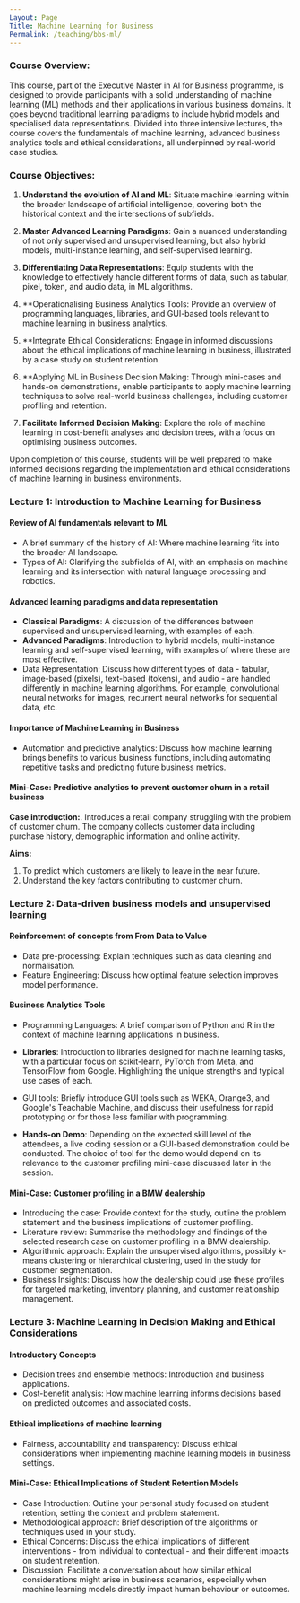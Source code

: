 ```yaml
---
Layout: Page
Title: Machine Learning for Business
Permalink: /teaching/bbs-ml/
---
```


### Course Overview:

This course, part of the Executive Master in AI for Business programme, is designed to provide participants with a solid understanding of machine learning (ML) methods and their applications in various business domains. It goes beyond traditional learning paradigms to include hybrid models and specialised data representations. Divided into three intensive lectures, the course covers the fundamentals of machine learning, advanced business analytics tools and ethical considerations, all underpinned by real-world case studies. 

### Course Objectives:

1. **Understand the evolution of AI and ML**: Situate machine learning within the broader landscape of artificial intelligence, covering both the historical context and the intersections of subfields.
  
2. **Master Advanced Learning Paradigms**: Gain a nuanced understanding of not only supervised and unsupervised learning, but also hybrid models, multi-instance learning, and self-supervised learning.
  
3. **Differentiating Data Representations**: Equip students with the knowledge to effectively handle different forms of data, such as tabular, pixel, token, and audio data, in ML algorithms.

4. **Operationalising Business Analytics Tools: Provide an overview of programming languages, libraries, and GUI-based tools relevant to machine learning in business analytics.

5. **Integrate Ethical Considerations: Engage in informed discussions about the ethical implications of machine learning in business, illustrated by a case study on student retention.

6. **Applying ML in Business Decision Making: Through mini-cases and hands-on demonstrations, enable participants to apply machine learning techniques to solve real-world business challenges, including customer profiling and retention.
   
7. **Facilitate Informed Decision Making**: Explore the role of machine learning in cost-benefit analyses and decision trees, with a focus on optimising business outcomes.

Upon completion of this course, students will be well prepared to make informed decisions regarding the implementation and ethical considerations of machine learning in business environments.

### Lecture 1: Introduction to Machine Learning for Business

#### Review of AI fundamentals relevant to ML
- A brief summary of the history of AI: Where machine learning fits into the broader AI landscape.
- Types of AI: Clarifying the subfields of AI, with an emphasis on machine learning and its intersection with natural language processing and robotics.

#### Advanced learning paradigms and data representation
- **Classical Paradigms**: A discussion of the differences between supervised and unsupervised learning, with examples of each.
- **Advanced Paradigms**: Introduction to hybrid models, multi-instance learning and self-supervised learning, with examples of where these are most effective.
- Data Representation: Discuss how different types of data - tabular, image-based (pixels), text-based (tokens), and audio - are handled differently in machine learning algorithms. For example, convolutional neural networks for images, recurrent neural networks for sequential data, etc.

#### Importance of Machine Learning in Business
- Automation and predictive analytics: Discuss how machine learning brings benefits to various business functions, including automating repetitive tasks and predicting future business metrics.

#### Mini-Case: Predictive analytics to prevent customer churn in a retail business

**Case introduction:**.
Introduces a retail company struggling with the problem of customer churn. The company collects customer data including purchase history, demographic information and online activity.

**Aims:**
1. To predict which customers are likely to leave in the near future.
2. Understand the key factors contributing to customer churn.

### Lecture 2: Data-driven business models and unsupervised learning

#### Reinforcement of concepts from From Data to Value
- Data pre-processing: Explain techniques such as data cleaning and normalisation.
- Feature Engineering: Discuss how optimal feature selection improves model performance.

#### Business Analytics Tools
- Programming Languages: A brief comparison of Python and R in the context of machine learning applications in business.
- **Libraries**: Introduction to libraries designed for machine learning tasks, with a particular focus on scikit-learn, PyTorch from Meta, and TensorFlow from Google. Highlighting the unique strengths and typical use cases of each.
- GUI tools: Briefly introduce GUI tools such as WEKA, Orange3, and Google's Teachable Machine, and discuss their usefulness for rapid prototyping or for those less familiar with programming.
  
- **Hands-on Demo**: Depending on the expected skill level of the attendees, a live coding session or a GUI-based demonstration could be conducted. The choice of tool for the demo would depend on its relevance to the customer profiling mini-case discussed later in the session.

#### Mini-Case: Customer profiling in a BMW dealership
- Introducing the case: Provide context for the study, outline the problem statement and the business implications of customer profiling.
- Literature review: Summarise the methodology and findings of the selected research case on customer profiling in a BMW dealership.
- Algorithmic approach: Explain the unsupervised algorithms, possibly k-means clustering or hierarchical clustering, used in the study for customer segmentation.
- Business Insights: Discuss how the dealership could use these profiles for targeted marketing, inventory planning, and customer relationship management.
 
### Lecture 3: Machine Learning in Decision Making and Ethical Considerations

#### Introductory Concepts
- Decision trees and ensemble methods: Introduction and business applications.
- Cost-benefit analysis: How machine learning informs decisions based on predicted outcomes and associated costs.

#### Ethical implications of machine learning
- Fairness, accountability and transparency: Discuss ethical considerations when implementing machine learning models in business settings.

#### Mini-Case: Ethical Implications of Student Retention Models
- Case Introduction: Outline your personal study focused on student retention, setting the context and problem statement.
- Methodological approach: Brief description of the algorithms or techniques used in your study.
- Ethical Concerns: Discuss the ethical implications of different interventions - from individual to contextual - and their different impacts on student retention.
- Discussion: Facilitate a conversation about how similar ethical considerations might arise in business scenarios, especially when machine learning models directly impact human behaviour or outcomes.